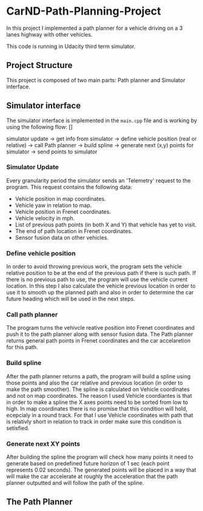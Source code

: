 # CarND-Path-Planning-Project

In this project I implemented a path planner for a vehicle driving
on a 3 lanes highway with other vehicles.


This code is running in Udacity third term simulator.

## Project Structure
This project is composed of two main parts: Path planner and Simulator interface.

## Simulator interface
The simulator interface is implemented in the `main.cpp` file and is working by using the following flow: []

simulator update -> get info from simulator -> define vehicle position (real or relative) -> call Path planner -> build spline -> generate next (x,y) points for simulator -> send points to simulator

### Simulator Update
Every granularity period the simulator sends an 'Telemetry' request to the program.
This request contains the following data:
* Vehicle position in map coordinates.
* Vehicle yaw in relation to map. 
* Vehicle position in Frenet coordinates.
* Vehicle velocity in mph.
* List of previous path points (in both X and Y) that vehicle has yet to visit. 
* The end of path location in Frenet coordinates. 
* Sensor fusion data on other vehicles.

### Define vehicle position
In order to avoid throwing previous work, the program sets the vehicle relative
position to be at the end of the previous path if there is such path.
If there is no previous path to use, the program will use the vehicle current location. 
In this step I also calculate the vehicle previous location in order to use it to smooth up the planned path and also in order to determine the car future heading which will be used in the next steps.

### Call path planner
The program turns the vehivcle reative position into Frenet coordinates and push it to the path planner along with sensor fusion data.
The Path planner returns general path points in Frenet coordinates and the car accelaretion for this path.

### Build spline
After the path planner returns a path, the program will build a spline using those points and also the car relative and previous location (in order to make the path smoother). The spline is calculated on Vehicle coordinates and not on map coordinates. The reason I used Vehicle coordiantes is that in order to make a spline the X axes points need to be sorted from low to high. In map coordinates there is no promise that this condition will hold, ecepcialy in a round track.
For that I use Vehicle coordinates with path that is relativly short in relation to track in order make sure this condition is setisfied.

### Generate next XY points
After building the spline the program will check how many points it need to generate based on predefined future horizon of 1 sec (each point represents 0.02 seconds).
The generated points will be placed in a way that will make the car accelerate at roughly the acceleration that the path planner outputted and will follow the path of the spline. 

## The Path Planner
